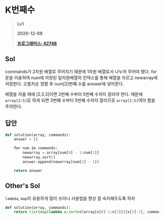 # K번째수
> **Lv1**
>
> **2020-12-08**
>
> **[프로그래머스: 42748](https://programmers.co.kr/learn/courses/30/lessons/42748)**

## Sol
commands가 2차원 배열로 주어지기 때문에 1차원 배열로서 나누어 주어야 했다.
for문을 이용하여 num에 저장된 일차원배열의 인덱스를 통해 배열을 자르고 newarray에 저장한다.
오름차순 정렬 후 num[2]번째 수를 answer에 넣어준다.

배열을 자를 때에 [2,5,3]이면 2번째 수부터 5번째 수까지 잘라야 한다.
때문에 `array[2:5]`로 하게 되면 3번째 수부터 5번째 수까지 잘리므로 `array[1:5]`여야 함을 주의한다.

## 답안
```python
def solution(array, commands):
    answer = []

    for num in commands:
        newarray = array[num[0] - 1:num[1]]
        newarray.sort()
        answer.append(newarray[num[2] - 1])

    return answer
```

## Other's Sol
`lambda`, `map`이 유용하게 많이 쓰이니 사용법을 항상 잘 숙지해두도록 하자
```python
def solution(array, commands):
    return list(map(lambda x:sorted(array[x[0]-1:x[1]])[x[2]-1], commands))
```
